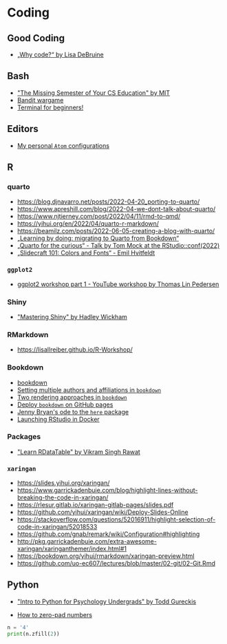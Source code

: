 # Coding

## Good Coding

- [„Why code?“ by Lisa DeBruine](https://debruine.github.io/why-code/)

## Bash

- ["The Missing Semester of Your CS Education" by MIT](https://missing.csail.mit.edu/)
- [Bandit wargame](https://overthewire.org/wargames/bandit/)
- [Terminal for beginners!](https://medium.com/@grace.m.nolan/terminal-for-beginners-e492ba10902a)

## Editors

- [My personal `Atom` configurations](https://lennartwittkuhn.com/.atom/)

## R

### quarto

- https://blog.djnavarro.net/posts/2022-04-20_porting-to-quarto/
- https://www.apreshill.com/blog/2022-04-we-dont-talk-about-quarto/
- https://www.njtierney.com/post/2022/04/11/rmd-to-qmd/
- https://yihui.org/en/2022/04/quarto-r-markdown/
- https://beamilz.com/posts/2022-06-05-creating-a-blog-with-quarto/
- [„Learning by doing: migrating to Quarto from Bookdown“](https://www.openscapes.org/blog/2022/07/21/quarto-migrate/)
- [„Quarto for the curious“ - Talk by Tom Mock at the RStudio::conf(2022)](https://rstudioconf2022.sched.com/event/11iZa/quarto-for-the-curious)
- [„Slidecraft 101: Colors and Fonts“ - Emil Hvitfeldt](https://www.emilhvitfeldt.com/post/slidecraft-colors-fonts/)

### `ggplot2`

- [ggplot2 workshop part 1 - YouTube workshop by Thomas Lin Pedersen](https://www.youtube.com/watch?v=h29g21z0a68&feature=youtu.be)

### Shiny

- ["Mastering Shiny" by Hadley Wickham](https://mastering-shiny.org/)

### RMarkdown

- https://lisallreiber.github.io/R-Workshop/

### Bookdown

- [bookdown](https://bookdown.org/yihui/bookdown/)
- [Setting multiple authors and affiliations in `bookdown`](https://bookdown.org/yihui/rmarkdown-cookbook/multiple-authors.html)
- [Two rendering approaches in `bookdown`](https://bookdown.org/yihui/bookdown/new-session.html)
- [Deploy `bookdown` on GitHub pages](https://bookdown.org/yihui/bookdown/github.html)
- [Jenny Bryan's ode to the `here` package](https://github.com/jennybc/here_here)
- [Launching RStudio in Docker](https://ropenscilabs.github.io/r-docker-tutorial/02-Launching-Docker.html)

### Packages

- ["Learn RDataTable" by Vikram Singh Rawat](https://bookdown.org/content/2746/)

### `xaringan`

- https://slides.yihui.org/xaringan/
- https://www.garrickadenbuie.com/blog/highlight-lines-without-breaking-the-code-in-xaringan/
- https://rlesur.gitlab.io/xaringan-gitlab-pages/slides.pdf
- https://github.com/yihui/xaringan/wiki/Deploy-Slides-Online
- https://stackoverflow.com/questions/52016911/highlight-selection-of-code-in-xaringan/52018533
- https://github.com/gnab/remark/wiki/Configuration#highlighting
- http://pkg.garrickadenbuie.com/extra-awesome-xaringan/xaringanthemer/index.html#1
- https://bookdown.org/yihui/rmarkdown/xaringan-preview.html
- https://github.com/uo-ec607/lectures/blob/master/02-git/02-Git.Rmd

## Python

- ["Intro to Python for Psychology Undergrads" by Todd Gureckis](https://vimeo.com/510538674)


- [How to zero-pad numbers](https://stackoverflow.com/a/339013)

```python
n = '4'
print(n.zfill(2))
```
